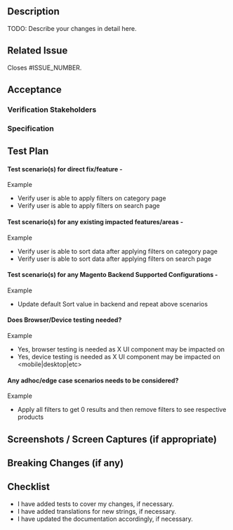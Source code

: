 <!--
Before submitting this pull request, please make sure you have read our Contribution Guidelines and your PR meets our contribution standards:
https://github.com/magento/pwa-studio/blob/master/.github/CONTRIBUTING.md

Please fill out as much information as you can about your PR to help speed up the review process.
If your PR addresses an existing GitHub Issue, please refer to it in the title or Additional Information section to make the connection.

We may ask you for changes in your PR in order to meet the standards set in our Contribution Guidelines. PRs that do not comply with our guidelines may be closed at the maintainers' discretion.

Feel free to remove this section before creating this PR. Thank you for your contribution!
-->

## Description

TODO: Describe your changes in detail here.

## Related Issue

<!--- This project only accepts pull requests related to open issues -->
<!--- If suggesting a new feature or change, please discuss it in an issue first -->
<!--- If fixing a bug, there should be an issue describing it with steps to reproduce -->
<!--- Please link to the issue here by replacing ISSUE_NUMBER with your actual issue number. -->
<!--- Using the above wording causes Github to automatically close the issue on merge. -->

Closes #ISSUE_NUMBER.

## Acceptance

<!-- The people and processes this pull request needs before it is merged. -->
<!-- These fields are not required when opening the pull request, but they -->
<!-- should be populated after code review. -->

### Verification Stakeholders

<!-- People who must verify that this solves the attached issue. -->

### Specification

<!-- Changes to `upward-spec` and/or `upward-js` packages must be reviewed -->
<!-- by `UPWARD-PHP` maintainers to ensure continued compatibility -->

## Test Plan

<!-- We look forward to have no/less bugs part of our code review and QA -->
<!-- So, we request you to add detailed test plan on what needs to be QA'ed before this PR gets merged -->
<!-- As you add the test plan you would also come across a scenario which might needs to checked -->
<!-- Also, as part of Review/QA we will update test plan if needed -->

#### Test scenario(s) for direct fix/feature - 
Example
-   Verify user is able to apply filters on category page
-   Verify user is able to apply filters on search page

#### Test scenario(s) for any existing impacted features/areas - 
Example
-   Verify user is able to sort data after applying filters on category page
-   Verify user is able to sort data after applying filters on search page

#### Test scenario(s) for any Magento Backend Supported Configurations -
Example
- Update default Sort value in backend and repeat above scenarios

#### Does Browser/Device testing needed?
Example
- Yes, browser testing is needed as X UI component may be impacted on <browser>
- Yes, device testing is needed as X UI component may be impacted on <mobile|desktop|etc>

#### Any adhoc/edge case scenarios needs to be considered?
Example
- Apply all filters to get 0 results and then remove filters to see respective products 

## Screenshots / Screen Captures (if appropriate)

## Breaking Changes (if any)

<!-- If there are any breaking changes in this PR, please describe them here-->
<!-- For example: -->
<!-- * Removed Foo prop fro component Bar -->

## Checklist

<!--- Go over all the following points, and make sure you've done anything necessary -->

-   I have added tests to cover my changes, if necessary.
-   I have added translations for new strings, if necessary.
-   I have updated the documentation accordingly, if necessary.

